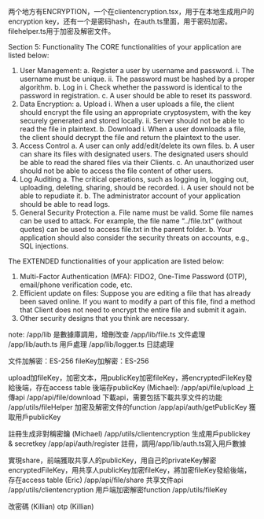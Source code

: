 两个地方有ENCRYPTION，一个在clientencryption.tsx，用于在本地生成用户的encryption key，还有一个是密码hash，在auth.ts里面，用于密码加密。
filehelper.ts用于加密及解密文件。


Section 5: Functionality
The CORE functionalities of your application are listed below:
1. User Management:
a. Register a user by username and password.
i. The username must be unique.
ii. The password must be hashed by a proper algorithm.
b. Log in
i. Check whether the password is identical to the password in
registration.
c. A user should be able to reset its password.
2. Data Encryption:
a. Upload
i. When a user uploads a file, the client should encrypt the file using
an appropriate cryptosystem, with the key securely generated and
stored locally.
ii. Server should not be able to read the file in plaintext.
b. Download
i. When a user downloads a file, the client should decrypt the file and
return the plaintext to the user.
3. Access Control
a. A user can only add/edit/delete its own files.
b. A user can share its files with designated users. The designated users should
be able to read the shared files via their Clients.
c. An unauthorized user should not be able to access the file content of other
users.
4. Log Auditing
a. The critical operations, such as logging in, logging out, uploading, deleting,
sharing, should be recorded.
i. A user should not be able to repudiate it.
b. The administrator account of your application should be able to read logs.
5. General Security Protection
a. File name must be valid. Some file names can be used to attack. For
example, the file name “../file.txt” (without quotes) can be used to access
file.txt in the parent folder.
b. Your application should also consider the security threats on accounts, e.g.,
SQL injections.


The EXTENDED functionalities of your application are listed below:
1. Multi-Factor Authentication (MFA): FIDO2, One-Time Password (OTP),
email/phone verification code, etc.
2. Efficient update on files: Suppose you are editing a file that has already been saved
online. If you want to modify a part of this file, find a method that Client does not
need to encrypt the entire file and submit it again.
3. Other security designs that you think are necessary.


note:
    /app/lib 是數據庫調用，增刪改查
    /app/lib/file.ts 文件處理
    /app/lib/auth.ts 用戶處理
    /app/lib/logger.ts 日誌處理

文件加解密：ES-256
fileKey加解密：ES-256

upload加fileKey，加密文本，用publicKey加密fileKey，將encryptedFileKey發給後端，存在access table
後端存publicKey (Michael):
    /app/api/file/upload 上傳api
    /app/api/file/download 下載api，需要包括下載共享文件的功能
    /app/utils/fileHelper 加密及解密文件的function
    /app/api/auth/getPublicKey 獲取用戶publicKey

註冊生成非對稱密鑰 (Michael)
    /app/utils/clientencryption 生成用戶publickey & secretkey
    /app/api/auth/register 註冊，調用/app/lib/auth.ts寫入用戶數據

實現share，前端獲取共享人的publicKey，用自己的privateKey解密encryptedFileKey，用共享人publicKey加密fileKey，將加密fileKey發給後端，存在access table (Eric)
    /app/api/file/share 共享文件api
    /app/utils/clientencryption 用戶端加密解密function
    /app/utils/fileKey

改密碼 (Killian)
otp (Killian)